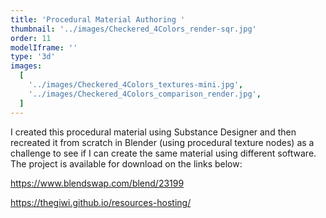 ```yaml
---
title: 'Procedural Material Authoring '
thumbnail: '../images/Checkered_4Colors_render-sqr.jpg'
order: 11
modelIframe: ''
type: '3d'
images:
  [
    '../images/Checkered_4Colors_textures-mini.jpg',
    '../images/Checkered_4Colors_comparison_render.jpg',
  ]
---
```


I created this procedural material using Substance Designer and
then recreated it from scratch in Blender (using procedural texture nodes) as a challenge
to see if I can create the same material using different software.
The project is available for download on the links below:

https://www.blendswap.com/blend/23199

https://thegiwi.github.io/resources-hosting/
